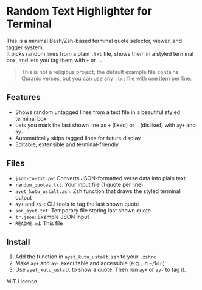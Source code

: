 # Random Text Highlighter for Terminal

This is a minimal Bash/Zsh-based terminal quote selector, viewer, and tagger system.  
It picks random lines from a plain `.txt` file, shows them in a styled terminal box, and lets you tag them with `+` or `-`.

> This is not a religious project; the default example file contains Quranic verses, but you can use any `.txt` file with one item per line.

## Features
- Shows random untagged lines from a text file in a beautiful styled terminal box
- Lets you mark the last shown line as `+` (liked) or `-` (disliked) with `ay+` and `ay-`
- Automatically skips tagged lines for future display
- Editable, extensible and terminal-friendly

## Files
- `json-to-txt.py`: Converts JSON-formatted verse data into plain text
- `random_quotes.txt`: Your input file (1 quote per line)
- `ayet_kutu_ustalt.zsh`: Zsh function that draws the styled terminal output
- `ay+` and `ay-`: CLI tools to tag the last shown quote
- `son_ayet.txt`: Temporary file storing last shown quote
- `tr.json`: Example JSON input
- `README.md`: This file

## Install
1. Add the function in `ayet_kutu_ustalt.zsh` to your `.zshrc`
2. Make `ay+` and `ay-` executable and accessible (e.g., in `~/bin`)
3. Use `ayet_kutu_ustalt` to show a quote. Then run `ay+` or `ay-` to tag it.

MIT License.
